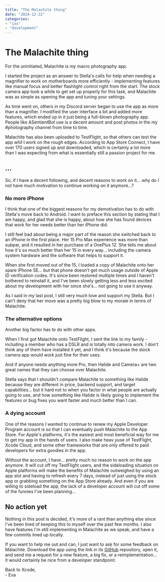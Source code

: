 ```yaml
---
title: "The Malachite thing"
date: "2024-12-22"
categories:
- "ios"
- "development"
---
```


# The Malachite thing

For the uninitiated, Malachite is my macro photography app.


I started the project as an answer to Stella's calls for help when needing a magnifier to work on motherboards more efficiently - implementing features like manual focus and better flashlight control right from the start. The stock camera app took a while to get set up properly for this task, and Malachite was as simple as opening the app and tuning your settings.

As time went on, others in my Discord server began to use the app as more than a magnifier. I modified the user interface a bit and added more features, which ended up in it just being a full-blown photography app. People like ASentientBot use is a decent amount and post photos in the my #photography channel from time to time.

Malachite has also been uploaded to TestFlight, so that others can test the app whil I work on the rough edges. According to App Store Connect, I have over 170 users signed up and downloaded, which is certainly a lot more than I was expecting from what is essentially still a passion project for me.

## ...

So, if I have a decent following, and decent reasons to work on it... why do I not have much motivation to continue working on it anymore...?

### No more iPhone

I think that one of the biggest reasons for my demotivation has to do with Stella's move back to Android. I want to preface this section by stating that I am happy, and glad that she is happy, about how she has found devices that work for her needs better than her iPhone did.

I still feel bad about being a major part of the reason she switched back to an iPhone in the first place. Her 15 Pro Max experience was more than subpar, and it resulted in her purchase of a OnePlus 12. She tells me about how it's so much better than her 15 in every way... including the camera system hardware and the software that helps to support it.

When she first moved out of the 15, I loaded a copy of Malachite onto her spare iPhone SE... but that phone doesn't get much usage outside of Apple ID verification codes. It's since been restored multiple times and I haven't bothered to reinstall it, and I've been slowly getting less and less excited about my development with her since she's... not going to use it anyway.

As I said in my last post, I still very much love and support my Stella. But I can't deny that her move was a pretty big blow to my morale in terms of Malachite.

### The alternative options

Another big factor has to do with other apps.

When I first got Malachite onto TestFlight, I sent the link to my family - including a member who has a DSLR and is totally into camera work. I don't think any of them have installed it yet, and I think it's because the stock camera app would work just fine for their uses.

And if anyone needs anything more Pro, then Halide and Camera+ are two great names that they can choose over Malachite.

Stella says that I shouldn't compare Malachite to something like Halide  because they are different in price, backend support, and target capabilities... but it hard not to when you factor in what people are actually going to use, and how something like Halide is likely going to implement the features or bug fixes you want faster and much better than I can.

### A dying account

One of the reasons I wanted to continue to renew my Apple Developer Program account is so that I can eventually push Malachite to the App Store. For Apple's platforms, it's the easiest and most beneficial way for me to get my app in the hands of users. I also make heav yuse of TestFlight, Xcode Cloud, and some other frameworks that are only offered to paid developers for extra goodies in the app.

Without the account, I have... pretty much no reason to work on the app anymore. It will cut off my TestFlight users, and the sideloading situation on Apple platforms will make the benefits of Malachite outweighed by using an app slot and having to refresh every 7 days, instead of just using the stock app or grabbing something on the App Store already. And even if you are willing to sideload the app, the lack of a developer account will cut off some of the funnies I've been planning...

## No action yet

Nothing in this post is decided, it's more of a rant than anything else since I've been tired of keeping this to myself over the past few months. I also have features I'm still implementing in Malachite as we speak, and have a few commits lined up locally.

If you want to help me out and can, I just want to ask for some feedback on Malachite. Download the app using the link in its [GitHub](https://github.com/crystall1nedev/Malachite) repository, open it, and send me a request for a new feature, a big fix, or a reimplementation... it would certainly be nice from a developer standpoint.

Back to Xcode,  
\- Eva